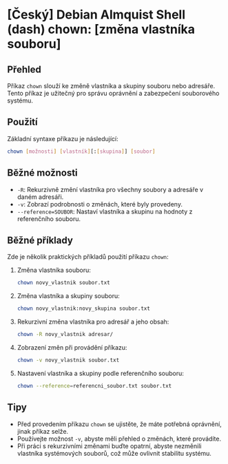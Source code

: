 # [Český] Debian Almquist Shell (dash) chown: [změna vlastníka souboru]

## Přehled
Příkaz `chown` slouží ke změně vlastníka a skupiny souboru nebo adresáře. Tento příkaz je užitečný pro správu oprávnění a zabezpečení souborového systému.

## Použití
Základní syntaxe příkazu je následující:

```bash
chown [možnosti] [vlastník][:[skupina]] [soubor]
```

## Běžné možnosti
- `-R`: Rekurzivně změní vlastníka pro všechny soubory a adresáře v daném adresáři.
- `-v`: Zobrazí podrobnosti o změnách, které byly provedeny.
- `--reference=SOUBOR`: Nastaví vlastníka a skupinu na hodnoty z referenčního souboru.

## Běžné příklady
Zde je několik praktických příkladů použití příkazu `chown`:

1. Změna vlastníka souboru:
   ```bash
   chown novy_vlastnik soubor.txt
   ```

2. Změna vlastníka a skupiny souboru:
   ```bash
   chown novy_vlastnik:novy_skupina soubor.txt
   ```

3. Rekurzivní změna vlastníka pro adresář a jeho obsah:
   ```bash
   chown -R novy_vlastnik adresar/
   ```

4. Zobrazení změn při provádění příkazu:
   ```bash
   chown -v novy_vlastnik soubor.txt
   ```

5. Nastavení vlastníka a skupiny podle referenčního souboru:
   ```bash
   chown --reference=referencni_soubor.txt soubor.txt
   ```

## Tipy
- Před provedením příkazu `chown` se ujistěte, že máte potřebná oprávnění, jinak příkaz selže.
- Používejte možnost `-v`, abyste měli přehled o změnách, které provádíte.
- Při práci s rekurzivními změnami buďte opatrní, abyste nezměnili vlastníka systémových souborů, což může ovlivnit stabilitu systému.